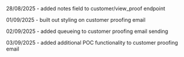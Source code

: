 28/08/2025 - added notes field to customer/view_proof endpoint

01/09/2025 - built out styling on customer proofing email

02/09/2025 - added queueing to customer proofing email sending

03/09/2025 - added additional POC functionality to customer proofing email




